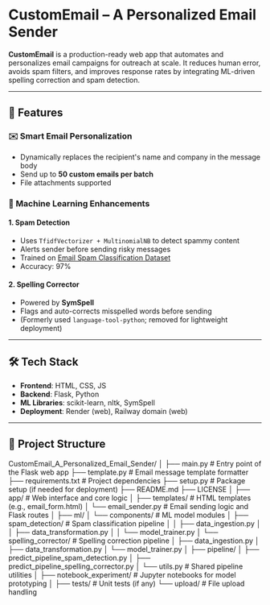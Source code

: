 # **CustomEmail – A Personalized Email Sender**  

**CustomEmail** is a production-ready web app that automates and personalizes email campaigns for outreach at scale. It reduces human error, avoids spam filters, and improves response rates by integrating ML-driven spelling correction and spam detection.

---

## 🔧 Features

### ✉️ Smart Email Personalization
- Dynamically replaces the recipient's name and company in the message body
- Send up to **50 custom emails per batch**
- File attachments supported

### 🤖 Machine Learning Enhancements

#### 1. Spam Detection
- Uses `TfidfVectorizer + MultinomialNB` to detect spammy content
- Alerts sender before sending risky messages
- Trained on [Email Spam Classification Dataset](https://www.kaggle.com/datasets/balaka18/email-spam-classification-dataset-csv?source=post_page-----aa44e7ff9b21--------------------------------)
- Accuracy: 97%

#### 2. Spelling Corrector
- Powered by **SymSpell**
- Flags and auto-corrects misspelled words before sending
- (Formerly used `language-tool-python`; removed for lightweight deployment)

---

## 🛠️ Tech Stack
- **Frontend**: HTML, CSS, JS
- **Backend**: Flask, Python
- **ML Libraries**: scikit-learn, nltk, SymSpell
- **Deployment**: Render (web), Railway domain (web)

---

## 📁 Project Structure
CustomEmail_A_Personalized_Email_Sender/
│
├── main.py                         # Entry point of the Flask web app
├── template.py                    # Email message template formatter
├── requirements.txt               # Project dependencies
├── setup.py                       # Package setup (if needed for deployment)
├── README.md
├── LICENSE
│
├── app/                           # Web interface and core logic
│   ├── templates/                 # HTML templates (e.g., email_form.html)
│   └── email_sender.py           # Email sending logic and Flask routes
│
├── ml/
│   └── components/                # ML model modules
│       ├── spam_detection/        # Spam classification pipeline
│       │   ├── data_ingestion.py
│       │   ├── data_transformation.py
│       │   └── model_trainer.py
│       └── spelling_corrector/    # Spelling correction pipeline
│           ├── data_ingestion.py
│           ├── data_transformation.py
│           └── model_trainer.py
│
├── pipeline/
│   ├── predict_pipeline_spam_detection.py
│   ├── predict_pipeline_spelling_corrector.py
│   └── utils.py                  # Shared pipeline utilities
│
├── notebook_experiment/          # Jupyter notebooks for model prototyping
│
├── tests/                        # Unit tests (if any)
└── upload/                       # File upload handling

